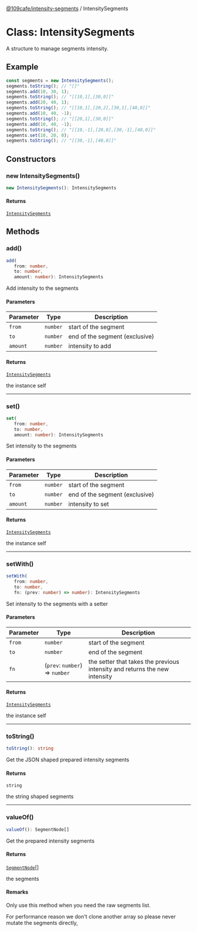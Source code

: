 [@109cafe/intensity-segments](index.md) / IntensitySegments

# Class: IntensitySegments

A structure to manage segments intensity.

## Example

```ts
const segments = new IntensitySegments();
segments.toString(); // "[]"
segments.add(10, 30, 1);
segments.toString(); // "[[10,1],[30,0]]"
segments.add(20, 40, 1);
segments.toString(); // "[[10,1],[20,2],[30,1],[40,0]]"
segments.add(10, 40, -1);
segments.toString(); // "[[20,1],[30,0]]"
segments.add(10, 40, -1);
segments.toString(); // "[[10,-1],[20,0],[30,-1],[40,0]]"
segments.set(10, 20, 0);
segments.toString(); // "[[30,-1],[40,0]]"
```

## Constructors

### new IntensitySegments()

```ts
new IntensitySegments(): IntensitySegments
```

#### Returns

[`IntensitySegments`](Class.IntensitySegments.md)

## Methods

### add()

```ts
add(
   from: number, 
   to: number, 
   amount: number): IntensitySegments
```

Add intensity to the segments

#### Parameters

| Parameter | Type | Description |
| ------ | ------ | ------ |
| `from` | `number` | start of the segment |
| `to` | `number` | end of the segment (exclusive) |
| `amount` | `number` | intensity to add |

#### Returns

[`IntensitySegments`](Class.IntensitySegments.md)

the instance self

***

### set()

```ts
set(
   from: number, 
   to: number, 
   amount: number): IntensitySegments
```

Set intensity to the segments

#### Parameters

| Parameter | Type | Description |
| ------ | ------ | ------ |
| `from` | `number` | start of the segment |
| `to` | `number` | end of the segment (exclusive) |
| `amount` | `number` | intensity to set |

#### Returns

[`IntensitySegments`](Class.IntensitySegments.md)

the instance self

***

### setWith()

```ts
setWith(
   from: number, 
   to: number, 
   fn: (prev: number) => number): IntensitySegments
```

Set intensity to the segments with a setter

#### Parameters

| Parameter | Type | Description |
| ------ | ------ | ------ |
| `from` | `number` | start of the segment |
| `to` | `number` | end of the segment |
| `fn` | (`prev`: `number`) => `number` | the setter that takes the previous intensity and returns the new intensity |

#### Returns

[`IntensitySegments`](Class.IntensitySegments.md)

the instance self

***

### toString()

```ts
toString(): string
```

Get the JSON shaped prepared intensity segments

#### Returns

`string`

the string shaped segments

***

### valueOf()

```ts
valueOf(): SegmentNode[]
```

Get the prepared intensity segments

#### Returns

[`SegmentNode`](TypeAlias.SegmentNode.md)[]

the segments

#### Remarks

Only use this method when you need the raw segments list.

For performance reason we don't clone another array so please never mutate the segments directly,
